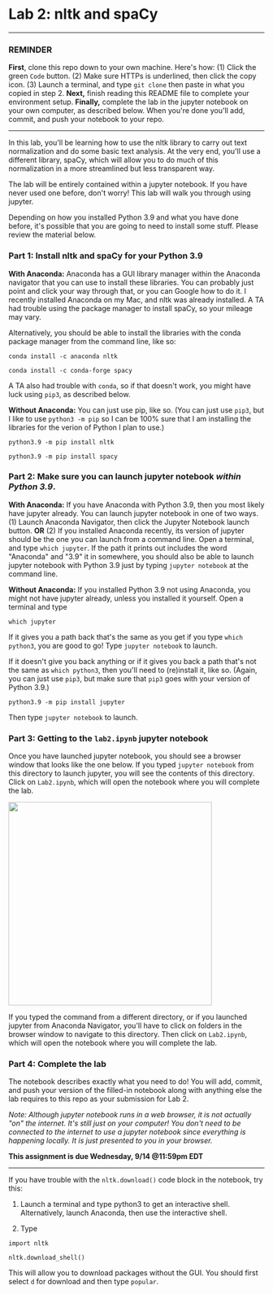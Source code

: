 # Lab 2: nltk and spaCy

---

### REMINDER
**First**, clone this repo down to your own machine. Here's how: (1) Click the green `Code` button. (2) Make sure HTTPs is underlined, then click the copy icon. (3) Launch a terminal, and type ``git clone`` then paste in what you copied in step 2. **Next,** finish reading this README file to complete your environment setup. **Finally,** complete the lab in the jupyter notebook on your own computer, as described below. When you're done you'll add, commit, and push your notebook to your repo.

---

In this lab, you'll be learning how to use the nltk library to carry out text normalization and do some basic text analysis. At the very end, you'll use a different library, spaCy, which will allow you to do much of this normalization in a more streamlined but less transparent way. 

The lab will be entirely contained within a jupyter notebook. If you have never used one before, don't worry! This lab will walk you through using jupyter.

Depending on how you installed Python 3.9 and what you have done before, it's possible that you are going to need to install some stuff. Please review the material below.

### Part 1: Install nltk and spaCy for your Python 3.9

**With Anaconda:** Anaconda has a GUI library manager within the Anaconda navigator that you can use to install these libraries. You can probably just point and click your way through that, or you can Google how to do it. I recently installed Anaconda on my Mac, and nltk was already installed. A TA had trouble using the package manager to install spaCy, so your mileage may vary. 

Alternatively, you should be able to install the libraries with the conda package manager from the command line, like so:

```conda install -c anaconda nltk```

```conda install -c conda-forge spacy```

A TA also had trouble with `conda`, so if that doesn't work, you might have luck using `pip3`, as described below.

**Without Anaconda:** You can just use pip, like so. (You can just use ``pip3``, but I like to use ``python3 -m pip`` so I can be 100% sure that I am installing the libraries for the verion of Python I plan to use.)

```python3.9 -m pip install nltk```

```python3.9 -m pip install spacy```

### Part 2: Make sure you can launch jupyter notebook *within Python 3.9*.

**With Anaconda:** If you have Anaconda with Python 3.9, then you most likely have jupyter already. You can launch jupyter notebook in one of two ways. (1) Launch Anaconda Navigator, then click the Jupyter Notebook launch button. **OR** (2) If you installed Anaconda recently, its version of jupyter should be the one you can launch from a command line. Open a terminal, and type ``which jupyter``. If the path it prints out includes the word "Anaconda" and "3.9" it in somewhere, you should also be able to launch jupyter notebook with Python 3.9 just by typing ```jupyter notebook``` at the command line.

**Without Anaconda:** If you installed Python 3.9 not using Anaconda, you might not have jupyter already, unless you installed it yourself. Open a terminal and type

```which jupyter```

If it gives you a path back that's the same as you get if you type ```which python3```, you are good to go!  Type ``jupyter notebook`` to launch.

If it doesn't give you back anything or if it gives you back a path that's not the same as ```which python3```, then you'll need to (re)install it, like so. (Again, you can  just use ``pip3``, but make sure that ``pip3`` goes with your version of Python 3.9.)

```python3.9 -m pip install jupyter```

Then type ``jupyter notebook`` to launch.

### Part 3: Getting to the ``lab2.ipynb`` jupyter notebook
Once you have launched jupyter notebook, you should  see a browser window that looks like the one below. If you typed ```jupyter notebook``` from this directory to launch jupyter, you will see the contents of this directory. Click on ```Lab2.ipynb```, which will open the notebook where you will complete the lab.

<img src="jupy.png" width=400>

If you typed the command from a different directory, or if you launched jupyter from Anaconda Navigator, you'll have to click on folders in the browser window to navigate to this directory. Then click on ```Lab2.ipynb```, which will open the notebook where you will complete the lab.

### Part 4: Complete the lab
The notebook describes exactly what you need to do! You will add, commit, and push your version of the filled-in notebook along with anything else the lab requires to this repo as your submission for Lab 2.

*Note: Although jupyter notebook runs in a web browser, it is not actually "on" the internet. It's still just on your computer! You don't need to be connected to the internet to use a jupyter notebook since everything is happening locally. It is just presented to you in your browser.*

**This assignment is due Wednesday, 9/14 @11:59pm EDT**


---

If you have trouble with the ``nltk.download()`` code block in the notebook, try this:

1. Launch a terminal and type python3 to get an interactive shell. Alternatively, launch Anaconda, then use the interactive shell.

2. Type

```import nltk```

```nltk.download_shell()```

This will allow you to download packages without the GUI. You should first select `d` for download and then type `popular`.
